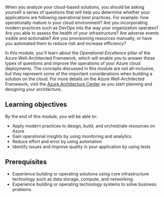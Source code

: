 When you analyze your cloud-based solutions, you should be asking yourself a series of questions that will help you determine whether your applications are following operational best practices. For example: how operationally mature is your cloud environment? Are you incorporating modern practices such as DevOps into the way your organization operates? Are you able to assess the health of your infrastructure? Are adverse events visible and actionable? Are you provisioning resources manually, or have you automated them to reduce risk and increase efficiency?

In this module, you'll learn about the *Operational Excellence* pillar of the Azure Well-Architected Framework, which will enable you to answer these types of questions and improve the operations of your Azure cloud deployments. The concepts discussed in this module are not all-inclusive, but they represent some of the important considerations when building a solution on the cloud. For more details on the Azure Well-Architected Framework, visit the [Azure Architecture Center](https://docs.microsoft.com/azure/architecture/framework?azure-portal=true) as you start planning and designing your architecture.

## Learning objectives

By the end of this module, you will be able to:

- Apply modern practices to design, build, and orchestrate resources on Azure
- Gain operational insights by using monitoring and analytics
- Reduce effort and error by using automation
- Identify issues and improve quality in your application by using tests

## Prerequisites

- Experience building or operating solutions using core infrastructure technology such as data storage, compute, and networking.
- Experience building or operating technology systems to solve business problems
